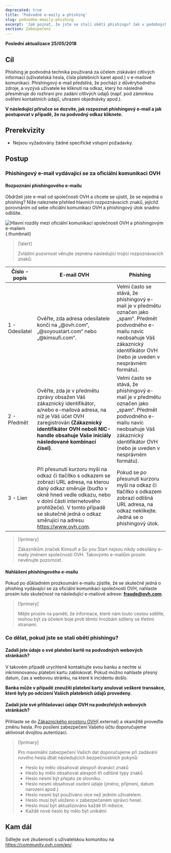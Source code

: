 ```yaml
---
deprecated: true
title: 'Podvodné e-maily a phishing'
slug: podvodne-emaily-phishing
excerpt: 'Jak poznat, že jste se stali obětí phishingu? Jak v podobných případech postupovat?'
section: Zabezpečení
---
```


**Poslední aktualizace 25/05/2018**

## Cíl

Phishing je podvodná technika používaná za účelem získávání citlivých informací (uživatelská hesla, čísla platebních karet apod.) v e-mailové komunikaci. Phishingový e-mail předstírá, že pochází z důvěryhodného zdroje, a vyzývá uživatele ke kliknutí na odkaz, který ho následně přesměruje do rozhraní pro zadání citlivých údajů (např. pod záminkou ověření kontaktních údajů, uhrazení objednávky apod.).  

**V následující příručce se dozvíte, jak rozpoznat phishingový e-mail a jak postupovat v případě, že na podvodný odkaz kliknete.**


## Prerekvizity

- Nejsou vyžadovány žádné specifické vstupní požadavky.


## Postup

### Phishingový e-mail vydávající se za oficiální komunikaci OVH

#### Rozpoznání phishingového e-mailu

Obdrželi jste e-mail od společnosti OVH a chcete se ujistit, že se nejedná o phishing? Níže naleznete přehled hlavních rozpoznávacích znaků, jejichž porovnáním od sebe oficiální komunikaci OVH a phishingový útok snadno odlišíte.

![Hlavní rozdíly mezi oficiální komunikací společnosti OVH a phishingovým e-mailem](images/phishing_email.png){.thumbnail}

> [!alert]
> 
> Zvláštní pozornost věnujte zejména následující trojici rozpoznávacích znaků:
> 

|Číslo - popis|E-mail OVH |Phishing|
|---|---|---|
|1 - Odesílatel|Ověřte, zda adresa odesílatele končí na „@ovh.com“, „@soyoustart.com“ nebo  „@kimsufi.com“.|Velmi často se stává, že phishingový e-mail je v předmětu označen jako „spam“. Předmět podvodného e-mailu navíc neobsahuje Váš zákaznický identifikátor OVH (nebo je uveden v nesprávném formátu).|Jako odesílatel bude uvedena adresa nepatřící společnosti OVH.|
|2 - Předmět|Ověřte, zda je v předmětu zprávy obsažen Váš zákaznický identifikátor, a/nebo e-mailová adresa, na níž je Váš účet OVH zaregistrován **(Zákaznický identifikátor OVH neboli NIC-handle obsahuje Vaše iniciály následované kombinací čísel)**.|Velmi často se stává, že phishingový e-mail je v předmětu označen jako „spam“. Předmět podvodného e-mailu navíc neobsahuje Váš zákaznický identifikátor OVH (nebo je uveden v nesprávném formátu).|
|3 - Lien|Při přesunutí kurzoru myši na odkaz či tlačítko s odkazem se zobrazí URL adresa, na kterou daný odkaz směruje (buďto v okně hned vedle odkazu, nebo v dolní části internetového prohlížeče). V tomto případě se skutečně jedná o odkaz směrující na adresu https://www.ovh.com.|Pokud se po přesunutí kurzoru myši na odkaz či tlačítko s odkazem zobrazí odlišná URL adresa, na odkaz neklikejte. Jedná se o phishingový útok.|


> [!primary]
> 
> Zákazníkům značek Kimsufi a So you Start nejsou nikdy odesílány e-maily jménem společnosti OVH.  Takovýmto e-mailům prosím nevěnujte pozornost.
> 

#### Nahlášení phishingového e-mailu


Pokud po důkladném prozkoumání e-mailu zjistíte, že se skutečně jedná o phishing vydávající se za oficiální komunikaci společnosti OVH, nahlaste prosím tuto skutečnost na následující e-mailové adrese: **<fraude@ovh.com>**.

> [!primary]
> 
> Mějte prosím na paměti, že informace, které nám touto cestou sdělíte, mohou být za účelem boje proti těmto hrozbám sdíleny se třetími stranami.
> 

### Co dělat, pokud jste se stali obětí phishingu?

#### Zadali jste údaje o své platební kartě na podvodných webových stránkách?

V takovém případě urychleně kontaktujte svou banku a nechte si inkriminovanou platební kartu zablokovat. Pokud možno nahlaste přesný datum, čas a webovou stránku, na které k incidentu došlo.

**Banka může v případě zneužití platební karty anulovat veškeré transakce, které byly po odcizení Vašich platebních údajů provedeny.**


#### Zadali jste své přihlašovací údaje OVH na podezřelých webových stránkách?

Přihlaste se do [Zákaznického prostoru OVH](https://www.ovh.com/auth/?action=gotomanager&){.external} a okamžitě proveďte změnu hesla. Pro posílení zabezpečení Vašeho účtu doporučujeme aktivovat dvojitou autentizaci.

> [!primary]
>
> Pro maximální zabezpečení Vašich dat doporučujeme při zadávání nového hesla dbát následujících bezpečnostních pokynů:
>
> - Heslo by mělo obsahovat alespoň dvanáct znaků
> - Heslo by mělo obsahovat alespoň tři odlišné typy znaků
> - Heslo nesmí být přejato ze slovníku.
> - Heslo nesmí obsahovat osobní údaje (jméno, příjmení, datum narození apod.)
> - Heslo nesmí být používáno více než jedním uživatelem.
> - Heslo musí být uloženo v zabezpečeném správci hesel.
> - Heslo musí být aktualizováno každé tři měsíce.
> - Každé nové heslo by mělo být unikátní
>


## Kam dál

Sdílejte své zkušenosti s uživatelskou komunitou na <https://community.ovh.com/en/>.